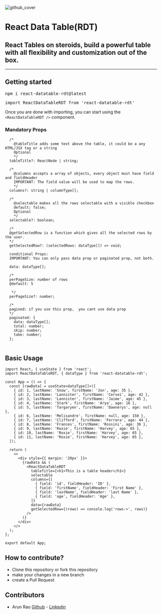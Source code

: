 ![github_cover](https://user-images.githubusercontent.com/4560500/221427285-ab662d6b-f96b-4471-a73a-4cefc9e9bf48.png)

# React Data Table(RDT)

## React Tables on steroids, build a powerful table with all flexibility and customization out of the box.

-----------

## Getting started

<pre>npm i react-datatable-rdt@latest</pre>

<pre>import ReactDataTableRDT from 'react-datatable-rdt'</pre> 

Once you are done with importing, you can start using the `<ReactDataTableRDT />` component.

### Mandatory Props
``` 
  /*
    @tableTitle adds some text above the table, it could be a any HTML/JSX tag or a string
    Optional
    */
  tableTitle?: ReactNode | string;

  /*
    @columns accepts a array of objects, every object must have field and fieldHeader
    IMPORTANT: The field value will be used to map the rows.
    */
  columns?: string | columnType[];

  /*
    @selectable makes all the rows selectable with a visible checkbox
    default: false;
    Optional
    */
  selectable?: boolean;
  
  /*
  @getSelectedRow is a function which gives all the selected rows by the user.
  */
  getSelectedRow?: (selectedRows: dataType[]) => void;

  conditional Props:
  IMPORTANT: You can only pass data prop or paginated prop, not both.

  data: dataType[];

  /* 
  perPageSize: number of rows
  @default: 5

   */
  perPageSize?: number;
  
  /*
  pagined: if you use this prop,  you cant use data prop
  */
  paginated: {
    data: dataType[];
    total: number;
    skip: number;
    take: number;
  };


  ```

## Basic Usage

```
import React, { useState } from 'react';
import ReactDataTableRDT, { dataType } from 'react-datatable-rdt';

const App = () => {
  const [rawData] = useState<dataType[]>([
    { id: 1, lastName: 'Snow', firstName: 'Jon', age: 35 },
    { id: 2, lastName: 'Lannister', firstName: 'Cersei', age: 42 },
    { id: 3, lastName: 'Lannister', firstName: 'Jaime', age: 45 },
    { id: 4, lastName: 'Stark', firstName: 'Arya', age: 16 },
    { id: 5, lastName: 'Targaryen', firstName: 'Daenerys', age: null },
    { id: 6, lastName: 'Melisandre', firstName: null, age: 150 },
    { id: 7, lastName: 'Clifford', firstName: 'Ferrara', age: 44 },
    { id: 8, lastName: 'Frances', firstName: 'Rossini', age: 36 },
    { id: 9, lastName: 'Roxie', firstName: 'Harvey', age: 65 },
    { id: 10, lastName: 'Roxie', firstName: 'Harvey', age: 65 },
    { id: 11, lastName: 'Roxie', firstName: 'Harvey', age: 65 },
  ]);

  return (
    <>
      <div style={{ margin: '20px' }}>
        {rawData && (
          <ReactDataTableRDT
            tableTitle={<h1>This is a table header</h1>}
            selectable
            columns={[
              { field: 'id', fieldHeader: 'ID' },
              { field: 'firstName', fieldHeader: 'First Name' },
              { field: 'lastName', fieldHeader: 'last Name' },
              { field: 'age', fieldHeader: 'Age' },
            ]}
            data={rawData}
            getSelectedRow={(rows) => console.log('rows->', rows)}
          />
        )}
      </div>
    </>
  );
};

export default App;

```

## How to contribute?

- Clone this repository or fork this repository
- make your changes in a new branch
- create a Pull Request


## Contributors

- Arun Rao [Github](https://github.com/arunkp) - [Linkedin](https://www.linkedin.com/in/arunraokalya)
